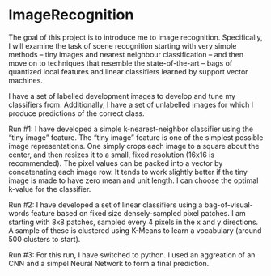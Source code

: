 # ImageRecognition

The goal of this project is to introduce me to image recognition. Specifically, I will examine the task of scene recognition starting with very simple methods – tiny images and nearest neighbour classification – and then move on to techniques that resemble the state-of-the-art – bags of quantized local features and linear classifiers learned by support vector machines.

I have a set of labelled development images to develop and tune my classifiers from. Additionally, I have a set of unlabelled images for which I produce predictions of the correct class.

Run #1: I have developed a simple k-nearest-neighbor classifier using the “tiny image” feature. The “tiny image” feature is one of the simplest possible image representations. One simply crops each image to a square about the center, and then resizes it to a small, fixed resolution (16x16 is recommended). The pixel values can be packed into a vector by concatenating each image row. It tends to work slightly better if the tiny image is made to have zero mean and unit length. I can choose the optimal k-value for the classifier.

Run #2: I have developed a set of linear classifiers using a bag-of-visual-words feature based on fixed size densely-sampled pixel patches. I am starting with 8x8 patches, sampled every 4 pixels in the x and y directions. A sample of these is clustered using K-Means to learn a vocabulary (around 500 clusters to start).

Run #3: For this run, I have switched to python. I used an aggreation of an CNN and a simpel Neural Network to form a final prediction.